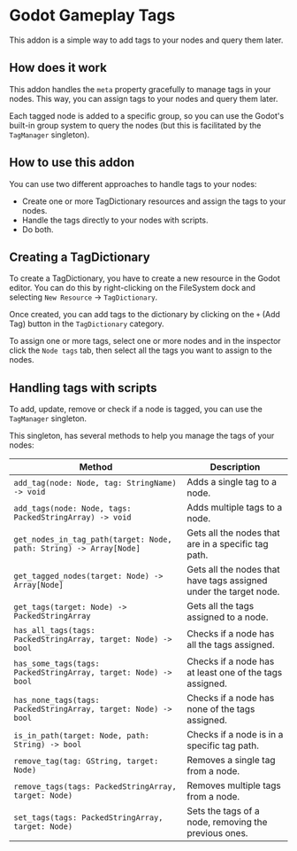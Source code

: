 Godot Gameplay Tags
===================

This addon is a simple way to add tags to your nodes and query them later.

## How does it work

This addon handles the `meta` property gracefully to manage tags in your nodes. This way, you can assign tags to your nodes and query them later. 

Each tagged node is added to a specific group, so you can use the Godot's built-in group system to query the nodes (but this is facilitated by the `TagManager` singleton).

## How to use this addon

You can use two different approaches to handle tags to your nodes:

- Create one or more TagDictionary resources and assign the tags to your nodes.
- Handle the tags directly to your nodes with scripts.
- Do both.

## Creating a TagDictionary

To create a TagDictionary, you have to create a new resource in the Godot editor. You can do this by right-clicking on the FileSystem dock and selecting `New Resource` -> `TagDictionary`.

Once created, you can add tags to the dictionary by clicking on the `+` (Add Tag) button in the `TagDictionary` category.

To assign one or more tags, select one or more nodes and in the inspector click the `Node tags` tab, then select all the tags you want to assign to the nodes.

## Handling tags with scripts

To add, update, remove or check if a node is tagged, you can use the `TagManager` singleton.

This singleton, has several methods to help you manage the tags of your nodes:

| Method | Description |
|--------|-------------|
| `add_tag(node: Node, tag: StringName) -> void` | Adds a single tag to a node. |
| `add_tags(node: Node, tags: PackedStringArray) -> void` | Adds multiple tags to a node. |
| `get_nodes_in_tag_path(target: Node, path: String) -> Array[Node]` | Gets all the nodes that are in a specific tag path. |
| `get_tagged_nodes(target: Node) -> Array[Node]` | Gets all the nodes that have tags assigned under the target node. |
| `get_tags(target: Node) -> PackedStringArray` | Gets all the tags assigned to a node. |
| `has_all_tags(tags: PackedStringArray, target: Node) -> bool` | Checks if a node has all the tags assigned. |
| `has_some_tags(tags: PackedStringArray, target: Node) -> bool` | Checks if a node has at least one of the tags assigned. |
| `has_none_tags(tags: PackedStringArray, target: Node) -> bool` | Checks if a node has none of the tags assigned. |
| `is_in_path(target: Node, path: String) -> bool` | Checks if a node is in a specific tag path. |
| `remove_tag(tag: GString, target: Node)` | Removes a single tag from a node. |
| `remove_tags(tags: PackedStringArray, target: Node)` | Removes multiple tags from a node. |
| `set_tags(tags: PackedStringArray, target: Node)` | Sets the tags of a node, removing the previous ones. |
